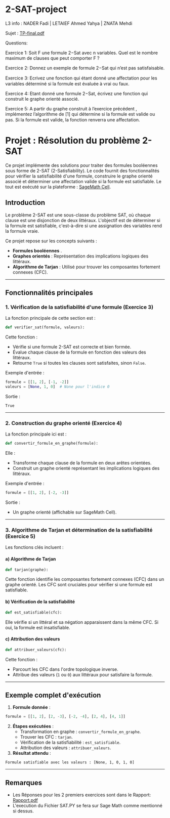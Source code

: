 # 2-SAT-project
L3 info : 
NADER Fadi   |
LETAIEF Ahmed Yahya  |
ZNATA Mehdi

Sujet :
[TP-final.pdf](https://github.com/user-attachments/files/18141691/TP-final-2020.pdf)

Questions:

Exercice 1: Soit F une formule 2−Sat avec n variables. Quel est le nombre maximum de clauses que peut comporter F ?

Exercice 2: Donnez un exemple de formule 2−Sat qui n’est pas satisfaisable.

Exercice 3: Ecrivez une fonction qui étant donné une aﬀectation pour les variables déterminé si la formule est évaluée à vrai ou faux.

Exercice 4: Etant donné une formule 2−Sat, écrivez une fonction qui construit le graphe orienté associé.

Exercice 5: A partir du graphe construit à l’exercice précédent , implémentez l’algorithme de [1] qui détermine si la formule est valide ou pas. Si la formule
est valide, la fonction renverra une aﬀectation.


# Projet : Résolution du problème 2-SAT

Ce projet implémente des solutions pour traiter des formules booléennes sous forme de 2-SAT (2-Satisfiability). Le code fournit des fonctionnalités pour vérifier la satisfiabilité d'une formule, construire le graphe orienté associé et déterminer une affectation valide si la formule est satisfiable. Le tout est exécuté sur la plateforme : [SageMath Cell](https://sagecell.sagemath.org/).

## Introduction

Le problème 2-SAT est une sous-classe du problème SAT, où chaque clause est une disjonction de deux littéraux. L'objectif est de déterminer si la formule est satisfiable, c'est-à-dire si une assignation des variables rend la formule vraie. 

Ce projet repose sur les concepts suivants :
- **Formules booléennes** .
- **Graphes orientés** : Représentation des implications logiques des littéraux.
- **Algorithme de Tarjan** : Utilisé pour trouver les composantes fortement connexes (CFC).

---

## Fonctionnalités principales

### 1. Vérification de la satisfiabilité d'une formule (Exercice 3)

La fonction principale de cette section est :

```python
def verifier_sat(formule, valeurs):
```
Cette fonction :
- Vérifie si une formule 2-SAT est correcte et bien formée.
- Évalue chaque clause de la formule en fonction des valeurs des littéraux.
- Retourne `True` si toutes les clauses sont satisfaites, sinon `False`.

Exemple d'entrée :
```python
formule = [[1, 2], [-1, -2]]
valeurs = [None, 1, 0]  # None pour l'indice 0
```
Sortie :
```plaintext
True
```

---

### 2. Construction du graphe orienté (Exercice 4)

La fonction principale ici est :

```python
def convertir_formule_en_graphe(formule):
```
Elle :
- Transforme chaque clause de la formule en deux arêtes orientées.
- Construit un graphe orienté représentant les implications logiques des littéraux.

Exemple d'entrée :
```python
formule = [[1, 2], [-2, -3]]
```
Sortie :
- Un graphe orienté (affichable sur SageMath Cell).

---

### 3. Algorithme de Tarjan et détermination de la satisfiabilité (Exercice 5)

Les fonctions clés incluent :

#### a) Algorithme de Tarjan
```python
def tarjan(graphe):
```
Cette fonction identifie les composantes fortement connexes (CFC) dans un graphe orienté. Les CFC sont cruciales pour vérifier si une formule est satisfiable.

#### b) Vérification de la satisfiabilité
```python
def est_satisfiable(cfc):
```
Elle vérifie si un littéral et sa négation apparaissent dans la même CFC. Si oui, la formule est insatisfiable.

#### c) Attribution des valeurs
```python
def attribuer_valeurs(cfc):
```
Cette fonction :
- Parcourt les CFC dans l'ordre topologique inverse.
- Attribue des valeurs (`1` ou `0`) aux littéraux pour satisfaire la formule.

---

## Exemple complet d'exécution

1. **Formule donnée** :
```python
formule = [[1, 2], [2, -3], [-2, -4], [2, 4], [4, 1]]
```
2. **Étapes exécutées** :
   - Transformation en graphe : `convertir_formule_en_graphe`.
   - Trouver les CFC : `tarjan`.
   - Vérification de la satisfiabilité : `est_satisfiable`.
   - Attribution des valeurs : `attribuer_valeurs`.
3. **Résultat attendu** :
```plaintext
Formule satisfiable avec les valeurs : [None, 1, 0, 1, 0]
```

---


## Remarques
- Les Réponses pour les 2 premiers exercices sont dans le Rapport:  
[Rapport.pdf](Rapport.pdf)
- L'execution du Fichier  SAT.PY se fera sur Sage Math comme mentionné si dessus.
